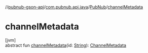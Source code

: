//[pubnub-gson-api](../../../index.md)/[com.pubnub.api.java](../index.md)/[PubNub](index.md)/[channelMetadata](channel-metadata.md)

# channelMetadata

[jvm]\
abstract fun [channelMetadata](channel-metadata.md)(id: [String](https://kotlinlang.org/api/latest/jvm/stdlib/kotlin-stdlib/kotlin/-string/index.html)): [ChannelMetadata](../../com.pubnub.api.java.v2.entities/-channel-metadata/index.md)
